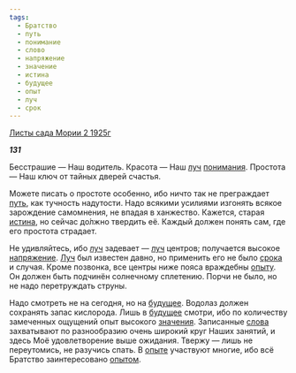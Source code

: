 ```yaml
---
tags:
  - Братство
  - путь
  - понимание
  - слово
  - напряжение
  - значение
  - истина
  - будущее
  - опыт
  - луч
  - срок
---
```

[Листы сада Мории 2 1925г](https://127.0.0.1:4002/agni/1925)

___131___

Бесстрашие — Наш водитель. Красота — Наш [луч](../../../tags/#луч) [понимания](../../../tags/#понимание). Простота — Наш ключ от тайных дверей счастья.   

Можете писать о простоте особенно, ибо ничто так не преграждает [путь](../../../tags/#путь), как тучность надутости. Надо всякими усилиями изгонять всякое зарождение самомнения, не впадая в ханжество. Кажется, старая [истина](../../../tags/#истина), но сейчас до́лжно твердить её. Каждый должен понять сам, где его простота страдает.   

Не удивляйтесь, ибо [луч](../../../tags/#луч) задевает — [луч](../../../tags/#луч) центров; получается высокое [напряжение](../../../tags/#напряжение). [Луч](../../../tags/#луч) был известен давно, но применить его не было [срока](../../../tags/#срок) и случая. Кроме позвонка, все центры ниже пояса враждебны [опыту](../../../tags/#опыт). Он должен быть подчинён солнечному сплетению. Порчи не было, но не надо перетруждать струны.   

Надо смотреть не на сегодня, но на [будущее](../../../tags/#будущее). Водолаз должен сохранять запас кислорода. Лишь в [будущее](../../../tags/#будущее) смотри, ибо по количеству замеченных ощущений опыт высокого [значения](../../../tags/#значение). Записанные [слова](../../../tags/#слово) захватывают по разнообразию очень широкий круг Наших занятий, и здесь Моё удовлетворение выше ожидания. Твержу — лишь не переутомись, не разучись спать. В [опыте](../../../tags/#опыт) участвуют многие, ибо всё Братство заинтересовано [опытом](../../../tags/#опыт).   

